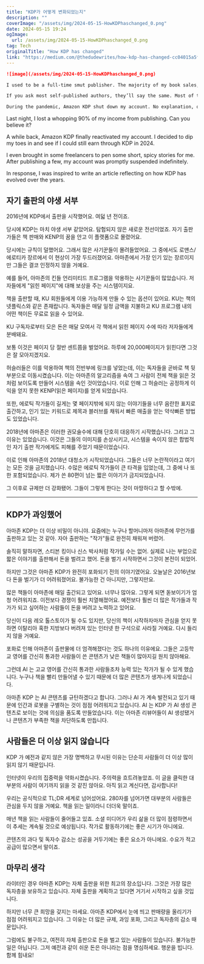 ```yaml
---
title: "KDP가 어떻게 변화되었는지"
description: ""
coverImage: "/assets/img/2024-05-15-HowKDPhaschanged_0.png"
date: 2024-05-15 19:24
ogImage: 
  url: /assets/img/2024-05-15-HowKDPhaschanged_0.png
tag: Tech
originalTitle: "How KDP has changed"
link: "https://medium.com/@thedudewrites/how-kdp-has-changed-cc04015a5f70"
---
```



```markdown
![image](/assets/img/2024-05-15-HowKDPhaschanged_0.png)

I used to be a full-time smut publisher. The majority of my book sales, a little over 90%, came from Amazon KDP.

If you ask most self-published authors, they’ll say the same. Most of their book sales will come from Amazon KDP. That’s because Amazon owns the self-publishing space. And quite possibly the world.

During the pandemic, Amazon KDP shut down my account. No explanation, other than that my account violated content guidelines. No way to appeal it. Game over.
```



Last night, I lost a whopping 90% of my income from publishing. Can you believe it? 

A while back, Amazon KDP finally reactivated my account. I decided to dip my toes in and see if I could still earn through KDP in 2024. 

I even brought in some freelancers to pen some short, spicy stories for me. After publishing a few, my account was promptly suspended indefinitely.

In response, I was inspired to write an article reflecting on how KDP has evolved over the years. 



## 자기 출판의 야생 서부

2016년에 KDP에서 출판을 시작했어요. 여덟 년 전이죠.

당시에 KDP는 마치 야생 서부 같았어요. 탐험되지 않은 새로운 전선이었죠. 자기 출판가들은 책 판매와 KENP의 꿈을 안고 이 플랫폼으로 몰렸어요.

당시에는 규칙이 덜했어요. 그래서 많은 사기꾼들이 몰려들었어요. 그 중에서도 로맨스/에로티카 장르에서 이 현상이 가장 두드러졌어요. 아마존에서 가장 인기 있는 장르이지만 그들은 결코 인정하지 않을 거예요.



예를 들어, 아마존의 킨들 언리미티드 프로그램을 악용하는 사기꾼들이 많았습니다. 저자들에게 "읽힌 페이지"에 대해 보상을 주는 시스템이지요. 

책을 출판할 때, KU 회원들에게 이용 가능하게 만들 수 있는 옵션이 있어요. KU는 책의 넷플릭스와 같은 존재랍니다. 독자들은 매달 일정 금액을 지불하고 KU 프로그램 내의 어떤 책이든 무료로 읽을 수 있어요.

KU 구독자로부터 모은 돈은 매달 모여서 각 책에서 읽힌 페이지 수에 따라 저자들에게 분배돼요.

보통 이것은 페이지 당 절반 센트쯤을 벌었어요. 하루에 20,000페이지가 읽힌다면 그것은 잘 모아지겠지요.



허슬러들은 이를 악용하여 책의 전반부에 링크를 넣었는데, 이는 독자들을 곧바로 책 뒷부분으로 이동시켰습니다. 이는 아마존의 알고리즘을 속여 그 사람이 전체 책을 읽은 것처럼 보이도록 만들어 시스템을 속인 것이었습니다. 이로 인해 그 허슬러는 공정하게 이익을 얻지 못한 KENP(읽은 페이지)를 얻게 되었습니다.

또한, 에로틱 작가들이 길게는 몇 페이지밖에 되지 않는 이야기들을 너무 음란한 표지로 출간하고, 인기 있는 키워드로 제목과 블러브를 채워서 빠른 매출을 얻는 약삭빠른 방법도 있었습니다.

2018년에 아마존은 이러한 권모술수에 대해 단호히 대응하기 시작했습니다. 그리고 그 이유는 있었습니다. 이것은 그들의 이미지를 손상시키고, 시스템을 속이지 않은 합법적인 자기 출판 작가에게도 피해를 주었기 때문이었습니다.

이로 인해 아마존의 2018년 대청소가 시작되었습니다. 그들은 너무 논란적이라고 여기는 모든 것을 금지했습니다. 수많은 에로틱 작가들이 큰 타격을 입었는데, 그 중에 나 또한 포함되었습니다. 제가 쓴 80편이 넘는 짧은 이야기가 금지되었습니다.



그 이후로 규제만 더 강화됐어. 그들이 그렇게 한다는 것이 마땅하다고 할 수밖에.

---

## KDP가 과잉했어

아마존 KDP는 더 이상 비밀이 아니야. 요즘에는 누구나 할머니마저 아마존에 무언가를 출판하고 있는 것 같아. 자아 출판하는 "작가"들로 완전히 채워져 버렸어.

솔직히 말하자면, 스티븐 킹이나 신스 박사처럼 작가일 수는 없어. 실제로 나는 부업으로 짧은 이야기를 출판해서 돈을 벌려고 했어. 돈을 벌기 시작하면서 그것이 본전이 되었어.



하지만 그것은 아마존 KDP가 완전히 포화되기 전의 이야기였어요. 오늘날은 2016년보다 돈을 벌기가 더 어려워졌어요. 불가능한 건 아니지만, 그렇지만요.

많은 책들이 아마존에 매일 출간되고 있어요. 너무나 많아요. 그렇게 되면 돋보이기가 엄청 어려워지죠. 이전보다 경쟁이 훨씬 치열해졌어요. 예전보다 훨씬 더 많은 작가들과 작가가 되고 싶어하는 사람들이 돈을 버려고 노력하고 있어요.

당신이 다음 레오 톨스토이가 될 수도 있지만, 당신의 책이 시작하자마자 관심을 얻지 못하면 이탈리아 혹한 지방보다 버려져 있는 인터넷 한 구석으로 사라질 거예요. 다시 들리지 않을 거예요.

포화로 인해 아마존이 출판물에 더 엄격해졌다는 것도 하나의 이유에요. 그들은 고등학교 영어를 간신히 통과한 사람들이 쓴 콘텐츠가 낮은 책들이 많아지길 원치 않아해요.



그런데 AI 는 고교 영어를 간신히 통과한 사람들조차 능력 있는 작가가 될 수 있게 했습니다. 누구나 책을 빨리 만들어낼 수 있기 때문에 더 많은 콘텐츠가 생겨나게 되었습니다.

아마존 KDP 는 AI 콘텐츠를 규탄하겠다고 합니다. 그러나 AI 가 계속 발전되고 있기 때문에 인간과 로봇을 구별하는 것이 점점 어려워지고 있습니다. AI 는 KDP 가 AI 생성 콘텐츠로 보이는 것에 의심을 품도록 만들었습니다. 이는 아마존 리뷰어들이 AI 생성됐거나 콘텐츠가 부족한 책을 차단하도록 만듭니다.

## 사람들은 더 이상 읽지 않습니다

KDP 가 예전과 같지 않은 가장 명백하고 무시된 이유는 단순히 사람들이 더 이상 많이 읽지 않기 때문입니다.



인터넷이 우리의 집중력을 약화시켰습니다. 주의력을 흐트려놓았죠. 이 글을 클릭한 대부분의 사람이 여기까지 읽을 것 같진 않아요. 아직 읽고 계신다면, 감사합니다!

우리는 공식적으로 TL;DR 세계로 넘어섰어요. 280자를 넘어가면 대부분의 사람들은 관심을 두지 않을 거예요. 책을 읽는 일이라니 더더욱 말이죠.

매년 책을 읽는 사람들이 줄어들고 있죠. 소셜 미디어가 우리 삶을 더 많이 점령하면서 이 추세는 계속될 것으로 예상됩니다. 작가로 활동하기에는 좋은 시기가 아니에요.

콘텐츠의 과다 및 독자수 감소는 성공을 거두기에는 좋은 요소가 아니에요. 수요가 적고 공급이 많으면서 말이죠.



## 마무리 생각

라이터인 경우 아마존 KDP는 자체 출판을 위한 최고의 장소입니다. 그것은 가장 많은 독자층을 보유하고 있습니다. 자체 출판을 계획하고 있다면 거기서 시작하고 싶을 것입니다.

하지만 너무 큰 희망을 갖지는 마세요. 아마존 KDP에서 눈에 띄고 판매량을 올리기가 점점 어려워지고 있습니다. 그 이유는 더 많은 규제, 과잉 포화, 그리고 독자층의 감소 때문입니다.

그럼에도 불구하고, 여전히 자체 출판으로 돈을 벌고 있는 사람들이 있습니다. 불가능한 일은 아닙니다. 그저 예전과 같이 쉬운 돈은 아니라는 점을 명심하세요. 행운을 빕니다. 함께 힘내요!